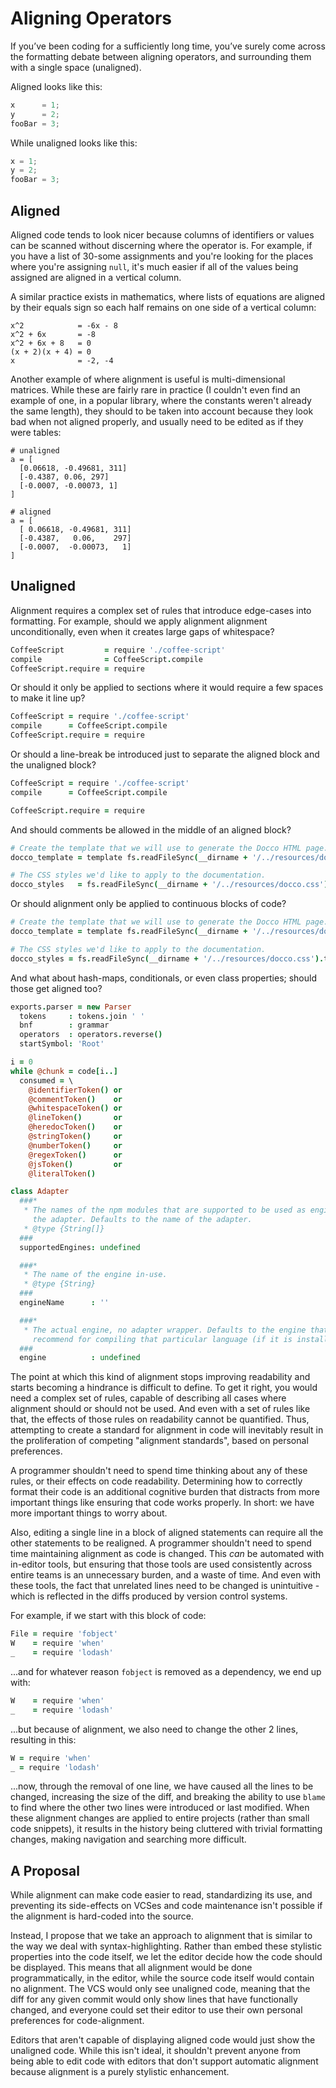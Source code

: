 # Aligning Operators
If you’ve been coding for a sufficiently long time, you’ve surely come across the formatting debate between aligning operators, and surrounding them with a single space (unaligned).

Aligned looks like this:

```javascript
x      = 1;
y      = 2;
fooBar = 3;
```

While unaligned looks like this:

```javascript
x = 1;
y = 2;
fooBar = 3;
```

## Aligned
Aligned code tends to look nicer because columns of identifiers or values can be scanned without discerning where the operator is. For example, if you have a list of 30-some assignments and you're looking for the places where you're assigning `null`, it's much easier if all of the values being assigned are aligned in a vertical column.

A similar practice exists in mathematics, where lists of equations are aligned by their equals sign so each half remains on one side of a vertical column:

```
x^2            = -6x - 8
x^2 + 6x       = -8
x^2 + 6x + 8   = 0
(x + 2)(x + 4) = 0
x              = -2, -4
```

Another example of where alignment is useful is multi-dimensional matrices. While these are fairly rare in practice (I couldn't even find an example of one, in a popular library, where the constants weren't already the same length), they should to be taken into account because they look bad when not aligned properly, and usually need to be edited as if they were tables:

```
# unaligned
a = [
  [0.06618, -0.49681, 311]
  [-0.4387, 0.06, 297]
  [-0.0007, -0.00073, 1]
]

# aligned
a = [
  [ 0.06618, -0.49681, 311]
  [-0.4387,   0.06,    297]
  [-0.0007,  -0.00073,   1]
]
```

## Unaligned
Alignment requires a complex set of rules that introduce edge-cases into formatting. For example, should we apply alignment alignment unconditionally, even when it creates large gaps of whitespace?

```coffee
CoffeeScript         = require './coffee-script'
compile              = CoffeeScript.compile
CoffeeScript.require = require
```

Or should it only be applied to sections where it would require a few spaces to make it line up?

```coffee
CoffeeScript = require './coffee-script'
compile      = CoffeeScript.compile
CoffeeScript.require = require
```

Or should a line-break be introduced just to separate the aligned block and the unaligned block?

```coffee
CoffeeScript = require './coffee-script'
compile      = CoffeeScript.compile

CoffeeScript.require = require
```

And should comments be allowed in the middle of an aligned block?

```coffee
# Create the template that we will use to generate the Docco HTML page.
docco_template = template fs.readFileSync(__dirname + '/../resources/docco.jst').toString()

# The CSS styles we'd like to apply to the documentation.
docco_styles   = fs.readFileSync(__dirname + '/../resources/docco.css').toString()
```

Or should alignment only be applied to continuous blocks of code?

```coffee
# Create the template that we will use to generate the Docco HTML page.
docco_template = template fs.readFileSync(__dirname + '/../resources/docco.jst').toString()

# The CSS styles we'd like to apply to the documentation.
docco_styles = fs.readFileSync(__dirname + '/../resources/docco.css').toString()
```

And what about hash-maps, conditionals, or even class properties; should those get aligned too?

```coffee
exports.parser = new Parser
  tokens     : tokens.join ' '
  bnf        : grammar
  operators  : operators.reverse()
  startSymbol: 'Root'
```

```coffee
i = 0
while @chunk = code[i..]
  consumed = \
    @identifierToken() or
    @commentToken()    or
    @whitespaceToken() or
    @lineToken()       or
    @heredocToken()    or
    @stringToken()     or
    @numberToken()     or
    @regexToken()      or
    @jsToken()         or
    @literalToken()
```

```coffee
class Adapter
  ###*
   * The names of the npm modules that are supported to be used as engines by
     the adapter. Defaults to the name of the adapter.
   * @type {String[]}
  ###
  supportedEngines: undefined

  ###*
   * The name of the engine in-use.
   * @type {String}
  ###
  engineName      : ''

  ###*
   * The actual engine, no adapter wrapper. Defaults to the engine that we
     recommend for compiling that particular language (if it is installed).
  ###
  engine          : undefined
```

The point at which this kind of alignment stops improving readability and starts becoming a hindrance is difficult to define. To get it right, you would need a complex set of rules, capable of describing all cases where alignment should or should not be used. And even with a set of rules like that, the effects of those rules on readability cannot be quantified. Thus, attempting to create a standard for alignment in code will inevitably result in the proliferation of competing "alignment standards", based on personal preferences.

A programmer shouldn't need to spend time thinking about any of these rules, or their effects on code readability. Determining how to correctly format their code is an additional cognitive burden that distracts from more important things like ensuring that code works properly. In short: we have more important things to worry about.

Also, editing a single line in a block of aligned statements can require all the other statements to be realigned. A programmer shouldn't need to spend time maintaining alignment as code is changed. This _can_ be automated with in-editor tools, but ensuring that those tools are used consistently across entire teams is an unnecessary burden, and a waste of time. And even with these tools, the fact that unrelated lines need to be changed is unintuitive - which is reflected in the diffs produced by version control systems.

For example, if we start with this block of code:

```coffee
File = require 'fobject'
W    = require 'when'
_    = require 'lodash'
```

...and for whatever reason `fobject` is removed as a dependency, we end up with:

```coffee
W    = require 'when'
_    = require 'lodash'
```

...but because of alignment, we also need to change the other 2 lines, resulting in this:


```coffee
W = require 'when'
_ = require 'lodash'
```

...now, through the removal of one line, we have caused all the lines to be changed, increasing the size of the diff, and breaking the ability to use `blame` to find where the other two lines were introduced or last modified. When these alignment changes are applied to entire projects (rather than small code snippets), it results in the history being cluttered with trivial formatting changes, making navigation and searching more difficult.

## A Proposal
While alignment can make code easier to read, standardizing its use, and preventing its side-effects on VCSes and code maintenance isn't possible if the alignment is hard-coded into the source.

Instead, I propose that we take an approach to alignment that is similar to the way we deal with syntax-highlighting. Rather than embed these stylistic properties into the code itself, we let the editor decide how the code should be displayed. This means that all alignment would be done programmatically, in the editor, while the source code itself would contain no alignment. The VCS would only see unaligned code, meaning that the diff for any given commit would only show lines that have functionally changed, and everyone could set their editor to use their own personal preferences for code-alignment.

Editors that aren't capable of displaying aligned code would just show the unaligned code. While this isn't ideal, it shouldn't prevent anyone from being able to edit code with editors that don't support automatic alignment because alignment is a purely stylistic enhancement.
